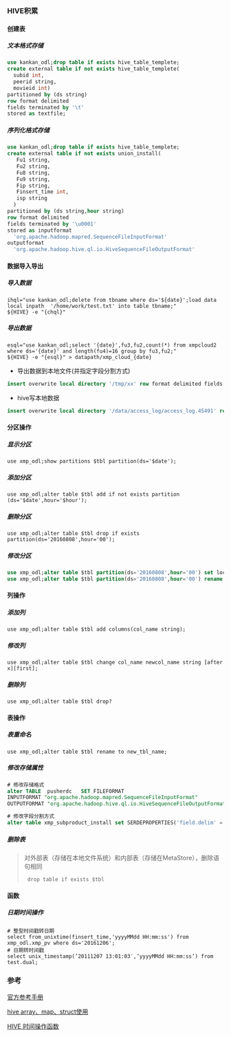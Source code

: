 ### HIVE积累

#### 创建表
##### 文本格式存储
```sql
use kankan_odl;drop table if exists hive_table_templete;
create external table if not exists hive_table_templete(
  subid int,
  peerid string,
  movieid int)
partitioned by (ds string)
row format delimited
fields terminated by '\t'
stored as textfile;
```

##### 序列化格式存储
```sql
use kankan_odl;drop table if exists hive_table_templete;
create external table if not exists union_install(
   Fu1 string,
   Fu2 string,
   Fu8 string,
   Fu9 string,
   Fip string,
   Finsert_time int,
   isp string
  )
partitioned by (ds string,hour string)
row format delimited
fields terminated by '\u0001'
stored as inputformat
  'org.apache.hadoop.mapred.SequenceFileInputFormat'
outputformat
  'org.apache.hadoop.hive.ql.io.HiveSequenceFileOutputFormat'
```

#### 数据导入导出

##### 导入数据

```shell
ihql="use kankan_odl;delete from tbname where ds='${date}';load data local inpath  '/home/work/test.txt' into table tbname;"
${HIVE} -e "{chql}"
```

##### 导出数据

```shell
esql="use kankan_odl;select '{date}',fu3,fu2,count(*) from xmpcloud2 where ds='{date}' and length(fu4)=16 group by fu3,fu2;"
${HIVE} -e "{esql}" > datapath/xmp_cloud_{date}
```

- 导出数据到本地文件(并指定字段分割方式)

```sql
insert overwrite local directory '/tmp/xx' row format delimited fields terminated by '\t' select * from test;
```



- hive写本地数据

```sql
insert overwrite local directory '/data/access_log/access_log.45491' row format delimited fields terminated by ' ' collection items terminated by ' ' select *
```

#### 分区操作

##### 显示分区

`use xmp_odl;show partitions $tbl partition(ds='$date');`

##### 添加分区
`use xmp_odl;alter table $tbl add if not exists partition (ds='$date',hour='$hour');`

##### 删除分区
`use xmp_odl;alter table $tbl drop if exists partition(ds='20160808',hour='00');`

##### 修改分区
```sql
use xmp_odl;alter table $tbl partition(ds='20160808',hour='00') set location "/user/kankan/warehouse/..."
use xmp_odl;alter table $tbl partition(ds='20160808',hour='00') rename to partition(ds='20160808',hour='01')
```

#### 列操作


##### 添加列
`use xmp_odl;alter table $tbl add columns(col_name string);`

##### 修改列
`use xmp_odl;alter table $tbl change col_name newcol_name string [after x][first];`

##### 删除列

`use xmp_odl;alter table $tbl drop?`

#### 表操作

##### 表重命名

`use xmp_odl;alter table $tbl rename to new_tbl_name;`

##### 修改存储属性

```sql
# 修改存储格式
alter TABLE  pusherdc   SET FILEFORMAT
INPUTFORMAT "org.apache.hadoop.mapred.SequenceFileInputFormat"
OUTPUTFORMAT "org.apache.hadoop.hive.ql.io.HiveSequenceFileOutputFormat";

# 修改字段分割方式
alter table xmp_subproduct_install set SERDEPROPERTIES('field.delim' = '\u0001');
```

##### 删除表

> 对外部表（存储在本地文件系统）和内部表（存储在MetaStore），删除语句相同
>
> ` drop table if exists $tbl`

#### 函数

##### 日期时间操作

```
# 整型时间戳转日期
select from_unixtime(finsert_time,'yyyyMMdd HH:mm:ss') from xmp_odl.xmp_pv where ds='20161206';
# 日期转时间戳
select unix_timestamp(’20111207 13:01:03′,’yyyyMMdd HH:mm:ss’) from test.dual;
```

### 参考

[官方参考手册](https://cwiki.apache.org/confluence/display/Hive/LanguageManual+DML#LanguageManualDML-Delete)

[ hive array、map、struct使用](http://blog.csdn.net/yfkiss/article/details/7842014)

[HIVE 时间操作函数](http://www.cnblogs.com/moodlxs/p/3370521.html)